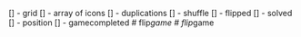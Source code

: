 [] - grid
[] - array of icons 
[] - duplications
[] - shuffle
[] - flipped
[] - solved
[] - position
[] - gamecompleted
#   f l i p _ g a m e  
 #   f l i p _ g a m e  
 
